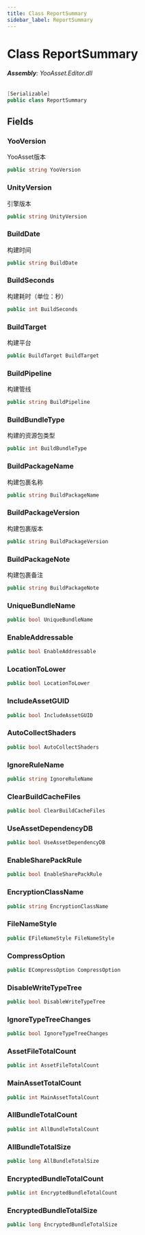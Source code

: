 ```yaml
---
title: Class ReportSummary
sidebar_label: ReportSummary
---
```

# Class ReportSummary


###### **Assembly**: YooAsset.Editor.dll

```csharp title="Declaration"
[Serializable]
public class ReportSummary
```
## Fields
### YooVersion
YooAsset版本

```csharp title="Declaration"
public string YooVersion
```
### UnityVersion
引擎版本

```csharp title="Declaration"
public string UnityVersion
```
### BuildDate
构建时间

```csharp title="Declaration"
public string BuildDate
```
### BuildSeconds
构建耗时（单位：秒）

```csharp title="Declaration"
public int BuildSeconds
```
### BuildTarget
构建平台

```csharp title="Declaration"
public BuildTarget BuildTarget
```
### BuildPipeline
构建管线

```csharp title="Declaration"
public string BuildPipeline
```
### BuildBundleType
构建的资源包类型

```csharp title="Declaration"
public int BuildBundleType
```
### BuildPackageName
构建包裹名称

```csharp title="Declaration"
public string BuildPackageName
```
### BuildPackageVersion
构建包裹版本

```csharp title="Declaration"
public string BuildPackageVersion
```
### BuildPackageNote
构建包裹备注

```csharp title="Declaration"
public string BuildPackageNote
```
### UniqueBundleName


```csharp title="Declaration"
public bool UniqueBundleName
```
### EnableAddressable


```csharp title="Declaration"
public bool EnableAddressable
```
### LocationToLower


```csharp title="Declaration"
public bool LocationToLower
```
### IncludeAssetGUID


```csharp title="Declaration"
public bool IncludeAssetGUID
```
### AutoCollectShaders


```csharp title="Declaration"
public bool AutoCollectShaders
```
### IgnoreRuleName


```csharp title="Declaration"
public string IgnoreRuleName
```
### ClearBuildCacheFiles


```csharp title="Declaration"
public bool ClearBuildCacheFiles
```
### UseAssetDependencyDB


```csharp title="Declaration"
public bool UseAssetDependencyDB
```
### EnableSharePackRule


```csharp title="Declaration"
public bool EnableSharePackRule
```
### EncryptionClassName


```csharp title="Declaration"
public string EncryptionClassName
```
### FileNameStyle


```csharp title="Declaration"
public EFileNameStyle FileNameStyle
```
### CompressOption


```csharp title="Declaration"
public ECompressOption CompressOption
```
### DisableWriteTypeTree


```csharp title="Declaration"
public bool DisableWriteTypeTree
```
### IgnoreTypeTreeChanges


```csharp title="Declaration"
public bool IgnoreTypeTreeChanges
```
### AssetFileTotalCount


```csharp title="Declaration"
public int AssetFileTotalCount
```
### MainAssetTotalCount


```csharp title="Declaration"
public int MainAssetTotalCount
```
### AllBundleTotalCount


```csharp title="Declaration"
public int AllBundleTotalCount
```
### AllBundleTotalSize


```csharp title="Declaration"
public long AllBundleTotalSize
```
### EncryptedBundleTotalCount


```csharp title="Declaration"
public int EncryptedBundleTotalCount
```
### EncryptedBundleTotalSize


```csharp title="Declaration"
public long EncryptedBundleTotalSize
```
